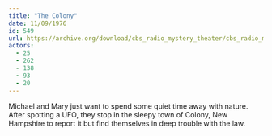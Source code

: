 ```yaml
---
title: "The Colony"
date: 11/09/1976
id: 549
url: https://archive.org/download/cbs_radio_mystery_theater/cbs_radio_mystery_theater-0501-0550.zip/cbs_radio_mystery_theater-0501-0550%2Fcbsrmt_0549_the_colony.mp3
actors:
  - 25
  - 262
  - 138
  - 93
  - 20
---
```

Michael and Mary just want to spend some quiet time away with nature. After spotting a UFO, they stop in the sleepy town of Colony, New Hampshire to report it but find themselves in deep trouble with the law.